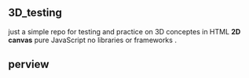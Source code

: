 ## 3D_testing
just a simple repo for testing and practice on 3D conceptes in HTML **2D canvas** pure JavaScript no libraries or frameworks .

## perview 
